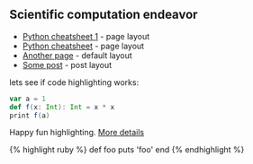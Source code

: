 ## Scientific computation endeavor

* [Python cheatsheet 1](python) - page layout
* [Python cheatsheet](python-cheatsheet) - page layout
* [Another page](another-page) - default layout
* [Some post](some-post) - post layout

lets see if code highlighting works: 
```scala
var a = 1
def f(x: Int): Int = x * x
print f(a)
```

Happy fun highlighting. 
[More details](https://github.com/mojombo/jekyll/wiki/liquid-extensions)

{% highlight ruby %}
def foo
  puts 'foo'
end
{% endhighlight %}


